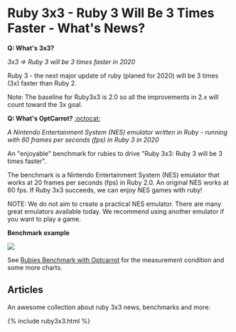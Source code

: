 # Ruby 3x3 - Ruby 3 Will Be 3 Times Faster - What's News?


**Q: What's 3x3?**

_3x3 => Ruby 3 will be 3 times faster in 2020_ 

Ruby 3 - the next major update of ruby (planed for 2020) will be 3 times (3x) faster than Ruby 2.

Note: The baseline for Ruby3x3 is 2.0 so all the improvements in 2.x will count toward the 3x goal.


**Q: What's OptCarrot?** [:octocat:](https://github.com/mame/optcarrot)

_A Nintendo Entertainment System (NES) emulator written in Ruby - running with 60 frames per seconds (fps) in Ruby 3 in 2020_

An "enjoyable" benchmark for rubies to drive "Ruby 3x3: Ruby 3 will be 3 times faster".

The benchmark is a Nintendo Entertainment System (NES) emulator that works at 20 frames per seconds (fps) in Ruby 2.0. 
An original NES works at 60 fps. If Ruby 3x3 succeeds, we can enjoy NES games with ruby!

NOTE: We do not aim to create a practical NES emulator. 
There are many great emulators available today. 
We recommend using another emulator if you want to play a game.

**Benchmark example**

![](https://raw.githubusercontent.com/mame/optcarrot/master/doc/benchmark-summary.png)

See [Rubies Benchmark with Optcarrot](https://github.com/mame/optcarrot/blob/master/doc/benchmark.md) for the measurement condition and some more charts.


## Articles

An awesome collection about ruby 3x3 news, benchmarks and more:

{% include ruby3x3.html %}
